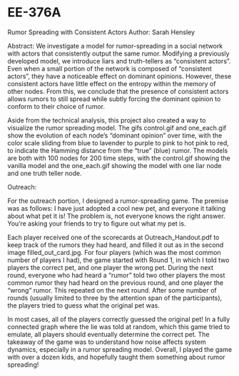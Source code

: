 # EE-376A
Rumor Spreading with Consistent Actors
Author: Sarah Hensley

Abstract: 
We investigate a model for rumor-spreading in a social network with actors that consistently output the same rumor. Modifying a previously developed model, we introduce liars and truth-tellers as “consistent actors”. Even when a small portion of the network is composed of “consistent actors”, they have a noticeable effect on dominant opinions. However, these consistent actors have little effect on the entropy within the memory of other nodes. From this, we conclude that the presence of consistent actors allows rumors to still spread while subtly forcing the dominant opinion to conform to their choice of rumor.

Aside from the technical analysis, this project also created a way to visualize the rumor spreading model. The gifs control.gif and one_each.gif show the evolution of each node’s “dominant opinion” over time, with the color scale sliding from blue to lavender to purple to pink to hot pink to red, to indicate the Hamming distance from the “true” (blue) rumor. The models are both with 100 nodes for 200 time steps, with the control.gif showing the vanilla model and the one_each.gif showing the model with one liar node and one truth teller node.

Outreach:

For the outreach portion, I designed a rumor-spreading game. The premise was as follows: I have just adopted a cool new pet, and everyone it talking about what pet it is! The problem is, not everyone knows the right answer. You’re asking your friends to try to figure out what my pet is. 

Each player received one of the scorecards at Outreach_Handout.pdf to keep track of the rumors they had heard, and filled it out as in the second image filled_out_card.jpg. For four players (which was the most common number of players I had), the game started with Round 1, in which I told two players the correct pet, and one player the wrong pet. During the next round, everyone who had heard a “rumor” told two other players the most common rumor they had heard on the previous round, and one player the “wrong” rumor. This repeated on the next round. After some number of rounds (usually limited to three by the attention span of the participants), the players tried to guess what the original pet was. 

In most cases, all of the players correctly guessed the original pet! In a fully connected graph where the lie was told at random, which this game tried to emulate, all players should eventually determine the correct pet. The takeaway of the game was to understand how noise affects system dynamics, especially in a rumor spreading model. Overall, I played the game with over a dozen kids, and hopefully taught them something about rumor spreading!
